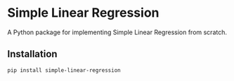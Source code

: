 # Simple Linear Regression

A Python package for implementing Simple Linear Regression from scratch.

## Installation

```bash
pip install simple-linear-regression
